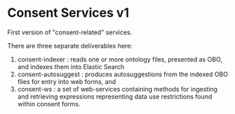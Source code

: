 Consent Services v1
===================

First version of "consent-related" services.  


There are three separate deliverables here: 
  1. consent-indexer : reads one or more ontology files, presented as OBO, and indexes them into Elastic Search
  2. consent-autosuggest : produces autosuggestions from the indexed OBO files for entry into web forms, and 
  3. consent-ws : a set of web-services containing methods for ingesting and retrieving expressions representing data use restrictions found within consent forms.
